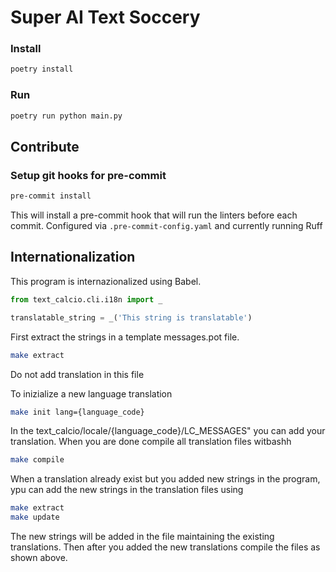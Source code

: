 # Super AI Text Soccery

### Install

```bash
poetry install
```

### Run

```bash
poetry run python main.py
```

## Contribute

### Setup git hooks for pre-commit

```bash
pre-commit install
```

This will install a pre-commit hook that will run the linters before each commit. Configured via `.pre-commit-config.yaml` and currently running Ruff

## Internationalization

This program is internazionalized using Babel.

```python
from text_calcio.cli.i18n import _

translatable_string = _('This string is translatable')
```

First extract the strings in a template messages.pot file.

```bash
make extract
```

Do not add translation in this file

To inizialize a new language translation

```bash
make init lang={language_code}
```

In the text_calcio/locale/{language_code}/LC_MESSAGES"
you can add your translation. When you are done compile all translation
files witbashh

```bash
make compile
```

When a translation already exist but you added new strings in the program, ypu can
add the new strings in the translation files using

```bash
make extract
make update
```

The new strings will be added in the file maintaining the existing translations.
Then after you added the new translations compile the files as shown above.

